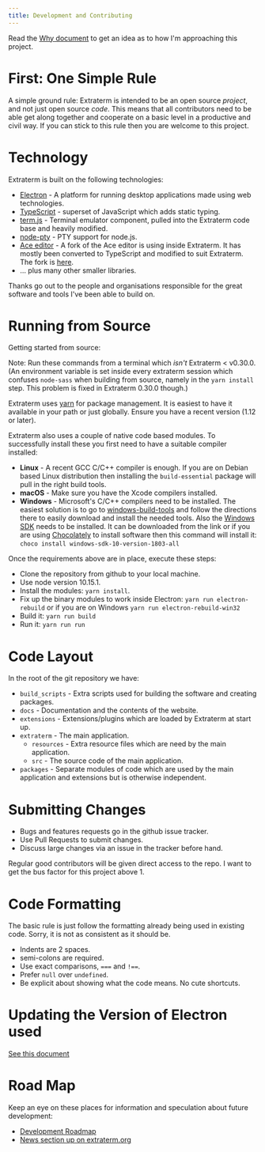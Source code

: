 ```yaml
---
title: Development and Contributing
---
```



Read the [Why document](why.md) to get an idea as to how I'm approaching this project.


# First: One Simple Rule

A simple ground rule: Extraterm is intended to be an open source *project*, and not just open source *code*. This means that all contributors need to be able get along together and cooperate on a basic level in a productive and civil way. If you can stick to this rule then you are welcome to this project.


# Technology

Extraterm is built on the following technologies:

* [Electron](http://electron.atom.io/) - A platform for running desktop applications made using web technologies.
* [TypeScript](http://www.typescriptlang.org) - superset of JavaScript which adds static typing.
* [term.js](https://github.com/chjj/term.js) - Terminal emulator component, pulled into the Extraterm code base and heavily modified.
* [node-pty](https://github.com/Microsoft/node-pty) - PTY support for node.js.
* [Ace editor](https://ace.c9.io/) - A fork of the Ace editor is using inside Extraterm. It has mostly been converted to TypeScript and modified to suit Extraterm. The fork is [here](https://github.com/sedwards2009/ace-ts).
* … plus many other smaller libraries.

Thanks go out to the people and organisations responsible for the great software and tools I've been able to build on.


# Running from Source

Getting started from source:

Note: Run these commands from a terminal which *isn't* Extraterm < v0.30.0. (An environment variable is set inside every extraterm session which confuses `node-sass` when building from source, namely in the `yarn install` step. This problem is fixed in Extraterm 0.30.0 though.)

Extraterm uses [yarn](http://yarnpkg.com/) for package management. It is easiest to have it available in your path or just globally. Ensure you have a recent version (1.12 or later).

Extraterm also uses a couple of native code based modules. To successfully install these you first need to have a suitable compiler installed:

* **Linux** - A recent GCC C/C++ compiler is enough. If you are on Debian based Linux distribution then installing the `build-essential` package will pull in the right build tools.
* **macOS** - Make sure you have the Xcode compilers installed.
* **Windows** - Microsoft's C/C++ compilers need to be installed. The easiest solution is to go to [windows-build-tools](https://github.com/felixrieseberg/windows-build-tools) and follow the directions there to easily download and install the needed tools. Also the [Windows SDK](https://developer.microsoft.com/en-us/windows/downloads/windows-10-sdk) needs to be installed. It can be downloaded from the link or if you are using [Chocolately](http://chocolatey.org/) to install software then this command will install it: `choco install windows-sdk-10-version-1803-all`


Once the requirements above are in place, execute these steps:

* Clone the repository from github to your local machine.
* Use node version 10.15.1.
* Install the modules: `yarn install`.
* Fix up the binary modules to work inside Electron: `yarn run electron-rebuild` or if you are on Windows `yarn run electron-rebuild-win32`
* Build it: `yarn run build`
* Run it: `yarn run run`


# Code Layout

In the root of the git repository we have:
* `build_scripts` - Extra scripts used for building the software and creating packages.
* `docs` - Documentation and the contents of the website.
* `extensions` - Extensions/plugins which are loaded by Extraterm at start up.
* `extraterm` - The main application.
    * `resources` - Extra resource files which are need by the main application.
    * `src` - The source code of the main application.
* `packages` - Separate modules of code which are used by the main application and extensions but is otherwise independent.


# Submitting Changes

* Bugs and features requests go in the github issue tracker.
* Use Pull Requests to submit changes.
* Discuss large changes via an issue in the tracker before hand.

Regular good contributors will be given direct access to the repo. I want to get the bus factor for this project above 1.


# Code Formatting

The basic rule is just follow the formatting already being used in existing code. Sorry, it is not as consistent as it should be.

* Indents are 2 spaces.
* semi-colons are required.
* Use exact comparisons, `===` and `!==`.
* Prefer `null` over `undefined`.
* Be explicit about showing what the code means. No cute shortcuts.

# Updating the Version of Electron used

[See this document](how_to_update_electron.md)

# Road Map

Keep an eye on these places for information and speculation about future development:

* [Development Roadmap](https://github.com/sedwards2009/extraterm/issues/30)
* [News section up on extraterm.org](http://extraterm.org/news.html)
